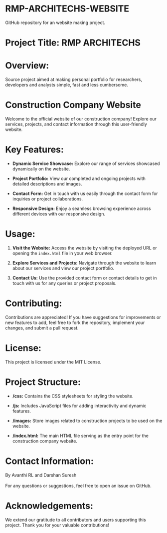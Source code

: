 # RMP-ARCHITECHS-WEBSITE
GitHub repository for an website making project.
 
# Project Title: RMP ARCHITECHS

# Overview:
Source project aimed at making personal portfolio for researchers, developers and analysts simple, fast and less cumbersome. 

# Construction Company Website

Welcome to the official website of our construction company! Explore our services, projects, and contact information through this user-friendly website.

# Key Features:

- **Dynamic Service Showcase:** Explore our range of services showcased dynamically on the website.

- **Project Portfolio:** View our completed and ongoing projects with detailed descriptions and images.

- **Contact Form:** Get in touch with us easily through the contact form for inquiries or project collaborations.

- **Responsive Design:** Enjoy a seamless browsing experience across different devices with our responsive design.

# Usage:

1. **Visit the Website:** Access the website by visiting the deployed URL or opening the `index.html` file in your web browser.

2. **Explore Services and Projects:** Navigate through the website to learn about our services and view our project portfolio.

3. **Contact Us:** Use the provided contact form or contact details to get in touch with us for any queries or project proposals.

# Contributing:

Contributions are appreciated! If you have suggestions for improvements or new features to add, feel free to fork the repository, implement your changes, and submit a pull request.

# License:

This project is licensed under the MIT License.

# Project Structure:

- **/css:** Contains the CSS stylesheets for styling the website.

- **/js:** Includes JavaScript files for adding interactivity and dynamic features.

- **/images:** Store images related to construction projects to be used on the website.

- **/index.html:** The main HTML file serving as the entry point for the construction company website.

# Contact Information:

By Avanthi RL and Darshan Suresh <br></br>
For any questions or suggestions, feel free to open an issue on GitHub.

# Acknowledgements:

We extend our gratitude to all contributors and users supporting this project. Thank you for your valuable contributions!
